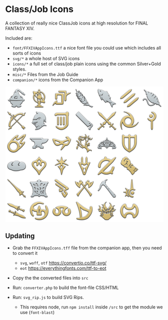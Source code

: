 # Class/Job Icons

A collection of really nice ClassJob icons at high resolution for FINAL FANTASY XIV.

Included are:
- `font/FFXIVAppIcons.ttf` a nice font file you could use which includes all sorts of icons
- `svg/*` a whole host of SVG icons
- `icons/*` a full set of class/job plain icons using the common Silver+Gold styles.
- `misc/*` Files from the Job Guide
- `companion/*` icons from the Companion App

![SpriteSheet](classjobs_sprite.png)

## Updating

- Grab the `FFXIVAppIcons.tff` file from the companion app, then you need to convert it
  - `svg`, `woff`, `otf` https://convertio.co/ttf-svg/
  - `eot` https://everythingfonts.com/ttf-to-eot

- Copy the the converted files into `src`
- Run: `converter.php` to build the font-file CSS/HTML
- Run: `svg_rip.js` to build SVG Rips.
  - This requires node, run `npm install` inside `/src` to get the module we use (`font-blast`)
